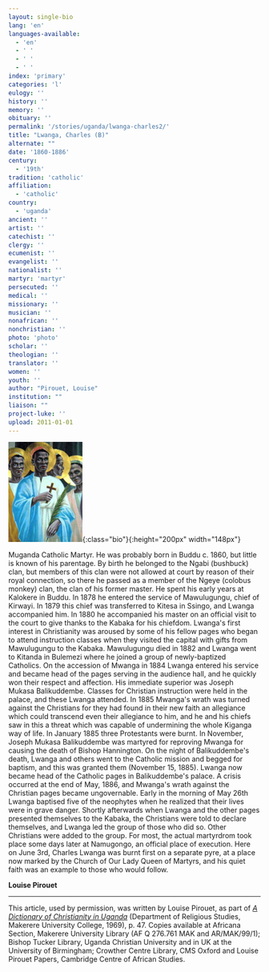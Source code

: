 ```yaml
---
layout: single-bio
lang: 'en'
languages-available:
  - 'en'
  - ' '
  - ' '
  - ' '
index: 'primary'
categories: 'l'
eulogy: ''
history: ''
memory: ''
obituary: ''
permalink: '/stories/uganda/lwanga-charles2/'
title: "Lwanga, Charles (B)"
alternate: ""
date: '1860-1886'
century:
  - '19th'
tradition: 'catholic'
affiliation:
  - 'catholic'
country:
  - 'uganda'
ancient: ''
artist: ''
catechist: ''
clergy: ''
ecumenist: ''
evangelist: ''
nationalist: ''
martyr: 'martyr'
persecuted: ''
medical: ''
missionary: ''
musician: ''
nonafrican: ''
nonchristian: ''
photo: 'photo'
scholar: ''
theologian: ''
translator: ''
women: ''
youth: ''
author: "Pirouet, Louise"
institution: ""
liaison: ""
project-luke: ''
upload: 2011-01-01
---
```


![](/images/bio-pics/uganda/lwanga-stcharles/lwanga.jpg){:class="bio"}{:height="200px" width="148px"}

Muganda Catholic Martyr. He was probably born in Buddu c. 1860, but little is known of his parentage. By birth he belonged to the Ngabi (bushbuck) clan, but members of this clan were not allowed at court by reason of their royal connection, so there he passed as a member of the Ngeye (colobus monkey) clan, the clan of his former master. He spent his early years at Kalokere in Buddu. In 1878 he entered the service of Mawulugungu, chief of Kirwayi. In 1879 this chief was transferred to Kitesa in Ssingo, and Lwanga accompanied him. In 1880 he accompanied his master on an official visit to the court to give thanks to the Kabaka for his chiefdom. Lwanga's first interest in Christianity was aroused by some of his fellow pages who began to attend instruction classes when they visited the capital with gifts from Mawulugungu to the Kabaka. Mawulugungu died in 1882 and Lwanga went to Kitanda in Bulemezi where he joined a group of newly-baptized Catholics. On the accession of Mwanga in 1884 Lwanga entered his service and became head of the pages serving in the audience hall, and he quickly won their respect and affection. His immediate superior was Joseph Mukasa Balikuddembe. Classes for Christian instruction were held in the palace, and these Lwanga attended. In 1885 Mwanga's wrath was turned against the Christians for they had found in their new faith an allegiance which could transcend even their allegiance to him, and he and his chiefs saw in this a threat which was capable of undermining the whole Kiganga way of life. In January 1885 three Protestants were burnt. In November, Joseph Mukasa Balikuddembe was martyred for reproving Mwanga for causing the death of Bishop Hannington. On the night of Balikuddembe's death, Lwanga and others went to the Catholic mission and begged for baptism, and this was granted them (November 15, 1885). Lwanga now became head of the Catholic pages in Balikuddembe's palace. A crisis occurred at the end of May, 1886, and Mwanga's wrath against the Christian pages became ungovernable. Early in the morning of May 26th Lwanga baptised five of the neophytes when he realized that their lives were in grave danger. Shortly afterwards when Lwanga and the other pages presented themselves to the Kabaka, the Christians were told to declare themselves, and Lwanga led the group of those who did so. Other Christians were added to the group. For most, the actual martyrdrom took place some days later at Namugongo, an official place of execution. Here on June 3rd, Charles Lwanga was burnt first on a separate pyre, at a place now marked by the Church of Our Lady Queen of Martyrs, and his quiet faith was an example to those who would follow.

**Louise Pirouet**

---

This article, used by permission, was written by Louise Pirouet, as part of [*A Dictionary of Christianity in Uganda*](../pirouet-foreword/) (Department of Religious Studies, Makerere University College, 1969), p. 47. Copies available at Africana Section, Makerere University Library (AF Q 276.761 MAK and AR/MAK/99/1); Bishop Tucker Library, Uganda Christian University and in UK at the University of Birmingham; Crowther Centre Library, CMS Oxford and Louise Pirouet Papers, Cambridge Centre of African Studies.
